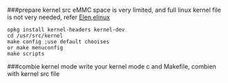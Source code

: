 ###prepare kernel src
eMMC space is very limited, and full linux kernel file is not very needed, refer [Elen][1],[elinux][2]
	
	opkg install kernel-headers kernel-dev
	cd /usr/src/kernel
	make config ;use default chooises
	or make menuconfig
	make scripts

###combie kernel mode
write your kernel mode c and Makefile, combien with kernel src file

[1]: http://elene.dahners.com/blog/2012/10/22/compiling-a-kernel-module-for-beaglebone/
[2]: http://elinux.org/EBC_Exercise_08_Installing_Development_Tools#Download_and_Compile_the_Kernel
